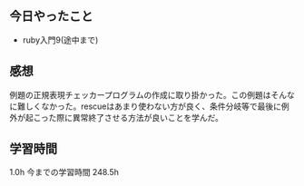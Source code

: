 ## 今日やったこと
- ruby入門9(途中まで)

## 感想
例題の正規表現チェッカープログラムの作成に取り掛かった。この例題はそんなに難しくなかった。rescueはあまり使わない方が良く、条件分岐等で最後に例外が起こった際に異常終了させる方法が良いことを学んだ。

## 学習時間
1.0h 今までの学習時間 248.5h
